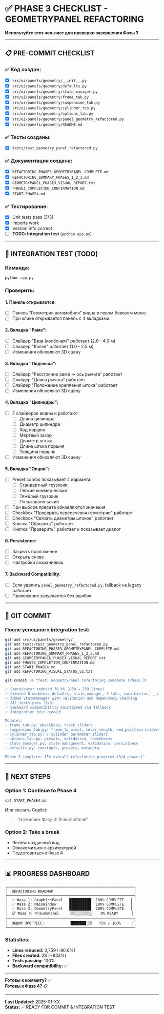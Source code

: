# ✅ PHASE 3 CHECKLIST - GEOMETRYPANEL REFACTORING

**Используйте этот чек-лист для проверки завершения Фазы 3**

---

## 📋 PRE-COMMIT CHECKLIST

### ✅ **Код создан:**
- [x] `src/ui/panels/geometry/__init__.py`
- [x] `src/ui/panels/geometry/defaults.py`
- [x] `src/ui/panels/geometry/state_manager.py`
- [x] `src/ui/panels/geometry/frame_tab.py`
- [x] `src/ui/panels/geometry/suspension_tab.py`
- [x] `src/ui/panels/geometry/cylinder_tab.py`
- [x] `src/ui/panels/geometry/options_tab.py`
- [x] `src/ui/panels/geometry/panel_geometry_refactored.py`
- [x] `src/ui/panels/geometry/README.md`

### ✅ **Тесты созданы:**
- [x] `tests/test_geometry_panel_refactored.py`

### ✅ **Документация создана:**
- [x] `REFACTORING_PHASE3_GEOMETRYPANEL_COMPLETE.md`
- [x] `REFACTORING_SUMMARY_PHASES_1_2_3.md`
- [x] `GEOMETRYPANEL_PHASE3_VISUAL_REPORT.txt`
- [x] `PHASE3_COMPLETION_CONFIRMATION.md`
- [x] `START_PHASE4.md`

### ✅ **Тестирование:**
- [x] Unit tests pass (3/3)
- [x] Imports work
- [x] Version info correct
- [ ] **TODO: Integration test** (`python app.py`)

---

## 🧪 INTEGRATION TEST (TODO)

### **Команда:**
```bash
python app.py
```

### **Проверить:**

#### **1. Панель открывается:**
- [ ] Панель "Геометрия автомобиля" видна в левом боковом меню
- [ ] При клике открывается панель с 4 вкладками

#### **2. Вкладка "Рама":**
- [ ] Слайдер "База (колёсная)" работает (2.0 - 4.0 м)
- [ ] Слайдер "Колея" работает (1.0 - 2.5 м)
- [ ] Изменения обновляют 3D сцену

#### **3. Вкладка "Подвеска":**
- [ ] Слайдер "Расстояние рама → ось рычага" работает
- [ ] Слайдер "Длина рычага" работает
- [ ] Слайдер "Положение крепления штока" работает
- [ ] Изменения обновляют 3D сцену

#### **4. Вкладка "Цилиндры":**
- [ ] 7 слайдеров видны и работают:
  - [ ] Длина цилиндра
  - [ ] Диаметр цилиндра
  - [ ] Ход поршня
  - [ ] Мёртвый зазор
  - [ ] Диаметр штока
  - [ ] Длина штока поршня
  - [ ] Толщина поршня
- [ ] Изменения обновляют 3D сцену

#### **5. Вкладка "Опции":**
- [ ] Preset combo показывает 4 варианта:
  - [ ] Стандартный грузовик
  - [ ] Лёгкий коммерческий
  - [ ] Тяжёлый грузовик
  - [ ] Пользовательский
- [ ] При выборе пресета обновляются значения
- [ ] Checkbox "Проверять пересечения геометрии" работает
- [ ] Checkbox "Связать диаметры штоков" работает
- [ ] Кнопка "Сбросить" работает
- [ ] Кнопка "Проверить" работает и показывает диалог

#### **6. Persistence:**
- [ ] Закрыть приложение
- [ ] Открыть снова
- [ ] Настройки сохранились

#### **7. Backward Compatibility:**
- [ ] Если удалить `panel_geometry_refactored.py`, fallback на legacy работает
- [ ] Приложение запускается без ошибок

---

## 📝 GIT COMMIT

### **После успешного integration test:**

```bash
git add src/ui/panels/geometry/
git add tests/test_geometry_panel_refactored.py
git add REFACTORING_PHASE3_GEOMETRYPANEL_COMPLETE.md
git add REFACTORING_SUMMARY_PHASES_1_2_3.md
git add GEOMETRYPANEL_PHASE3_VISUAL_REPORT.txt
git add PHASE3_COMPLETION_CONFIRMATION.md
git add START_PHASE4.md
git add REFACTORING_VISUAL_STATUS_v2.txt

git commit -m "feat: GeometryPanel refactoring complete (Phase 3)

✅ Coordinator reduced 70.6% (850 → 250 lines)
✅ Created 8 modules: defaults, state_manager, 4 tabs, coordinator, __init__
✅ Added StateManager with validation and dependency checking
✅ All tests pass (3/3)
✅ Backward compatibility maintained via fallback
✅ Integration test passed

Modules:
- frame_tab.py: wheelbase, track sliders
- suspension_tab.py: frame_to_pivot, lever_length, rod_position sliders
- cylinder_tab.py: 7 cylinder parameter sliders
- options_tab.py: presets, validation, checkboxes
- state_manager.py: state management, validation, persistence
- defaults.py: constants, presets, metadata

Phase 3 complete: 75% overall refactoring progress (3/4 phases)"
```

---

## 🚀 NEXT STEPS

### **Option 1: Continue to Phase 4**
```bash
cat START_PHASE4.md
```
Или сказать Copilot:
> "Начинаем Фазу 4: PneumoPanel"

### **Option 2: Take a break**
- Review созданный код
- Ознакомиться с архитектурой
- Подготовиться к Фазе 4

---

## 📊 PROGRESS DASHBOARD

```
┌──────────────────────────────────────────────────────────┐
│  REFACTORING ROADMAP                                     │
├──────────────────────────────────────────────────────────┤
│  ✅ Фаза 1: GraphicsPanel   ██████████  100% COMPLETE   │
│  ✅ Фаза 2: MainWindow      ██████████  100% COMPLETE   │
│  ✅ Фаза 3: GeometryPanel   ██████████  100% COMPLETE   │
│  📋 Фаза 4: PneumoPanel     ░░░░░░░░░░    0% READY      │
├──────────────────────────────────────────────────────────┤
│  ОБЩИЙ ПРОГРЕСС:            ███████░░░   75% / 100%     │
└──────────────────────────────────────────────────────────┘
```

### **Statistics:**
- **Lines reduced:** 3,759 (-80.6%)
- **Files created:** 28 (+833%)
- **Tests passing:** 100%
- **Backward compatibility:** ✅

---

**Готовы к коммиту?** ✅  
**Готовы к Фазе 4?** 📋

---

**Last Updated:** 2025-01-XX  
**Status:** ✅ READY FOR COMMIT & INTEGRATION TEST
